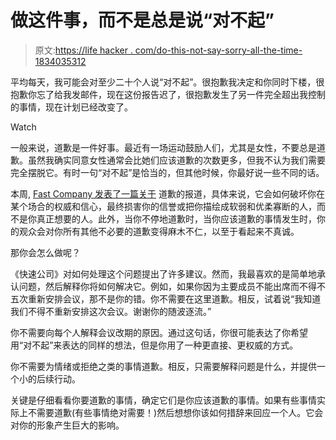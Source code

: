# 做这件事，而不是总是说“对不起”

> 原文:[https://life hacker . com/do-this-not-say-sorry-all-the-time-1834035312](https://lifehacker.com/do-this-instead-of-saying-sorry-all-the-time-1834035312)

平均每天，我可能会对至少二十个人说“对不起”。很抱歉我决定和你同时下楼，很抱歉你忘了给我发邮件，现在这份报告迟了，很抱歉发生了另一件完全超出我控制的事情，现在计划已经改变了。

Watch

一般来说，道歉是一件好事。最近有一场运动鼓励人们，尤其是女性，不要总是道歉。虽然我确实同意女性通常会比她们应该道歉的次数更多，但我不认为我们需要完全摆脱它。有时一句“对不起”是恰当的，但其他时候，你最好说一些不同的话。

本周, [Fast Company 发表了一篇关于](https://www.fastcompany.com/90334544/how-to-stop-apologizing) 道歉的报道，具体来说，它会如何破坏你在某个场合的权威和信心，最终损害你的信誉或把你描绘成软弱和优柔寡断的人，而不是你真正想要的人。此外，当你不停地道歉时，当你应该道歉的事情发生时，你的观众会对你所有其他不必要的道歉变得麻木不仁，以至于看起来不真诚。

那你会怎么做呢？

《快速公司》对如何处理这个问题提出了许多建议。然而，我最喜欢的是简单地承认问题，然后解释你将如何解决它。例如，如果你因为主要成员不能出席而不得不五次重新安排会议，那不是你的错。你不需要在这里道歉。相反，试着说“我知道我们不得不重新安排这次会议。谢谢你的随波逐流。”

你不需要向每个人解释会议改期的原因。通过这句话，你很可能表达了你希望用“对不起”来表达的同样的想法，但是你用了一种更直接、更权威的方式。

你不需要为情绪或拒绝之类的事情道歉。相反，只需要解释问题是什么，并提供一个小的后续行动。

关键是仔细看看你要道歉的事情，确定它们是你应该道歉的事情。如果有些事情实际上不需要道歉(有些事情绝对需要！)然后想想你该如何措辞来回应一个人。它会对你的形象产生巨大的影响。
